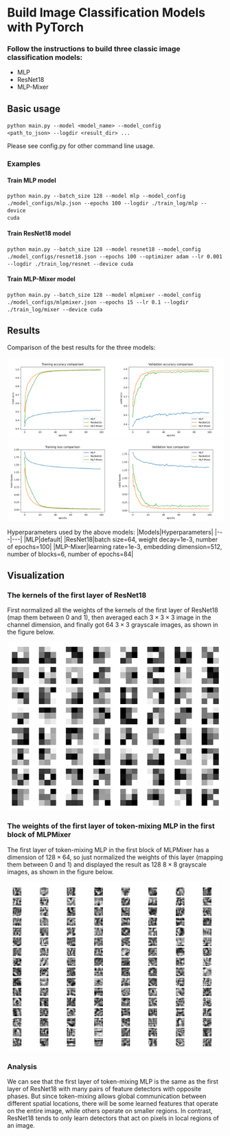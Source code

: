# Build Image Classification Models with PyTorch
### Follow the instructions to build three classic image classification models:
- MLP
- ResNet18
- MLP-Mixer

## Basic usage
<code>python main.py --model <model_name> --model_config <path_to_json> --logdir <result_dir> ...</code>

Please see config.py for other command line usage.

### Examples

#### Train MLP model

<code>python main.py --batch_size 128 --model mlp --model_config ./model_configs/mlp.json --epochs 100 --logdir ./train_log/mlp --device cuda</code>

#### Train ResNet18 model

<code>python main.py --batch_size 128 --model resnet18 --model_config ./model_configs/resnet18.json --epochs 100 --optimizer adam --lr 0.001 --logdir ./train_log/resnet --device cuda</code>

#### Train MLP-Mixer model

<code>python main.py --batch_size 128 --model mlpmixer --model_config ./model_configs/mlpmixer.json --epochs 15 --lr 0.1 --logdir ./train_log/mixer --device cuda</code>

## Results
Comparison of the best results for the three models:

<img src="./figures/train_accs.png" alt="image name" width=50% height=50%><img src="./figures/valid_accs.png" alt="image name" width=50% height=50%>
<img src="./figures/train_losses.png" alt="image name" width=50% height=50%><img src="./figures/valid_losses.png" alt="image name" width=50% height=50%>

Hyperparameters used by the above models:
|Models|Hyperparameters|
|---|---|
|MLP|default|
|ResNet18|batch size=64, weight decay=1e-3, number of epochs=100|
|MLP-Mixer|learning rate=1e-3, embedding dimension=512, number of blocks=6, number of epochs=84|

## Visualization
### The kernels of the first layer of ResNet18
First normalized all the weights of the kernels of the first layer of ResNet18 (map them between 0 and 1), then averaged each $3 \times 3 \times 3$ image in the channel dimension, and finally got 64 $3 \times 3$ grayscale images, as shown in the figure below.

<img src="./figures/resnet_vis.jpg" alt="resnet18 visualization">

### The weights of the first layer of token-mixing MLP in the first block of MLPMixer
The first layer of token-mixing MLP in the first block of MLPMixer has a dimension of $128 \times 64$, so just normalized the weights of this layer (mapping them between 0 and 1) and displayed the result as 128 $8 \times 8$ grayscale images, as shown in the figure below.

<img src="./figures/mlpmixer_vis.jpg" alt="mlp-mixer visualization">

### Analysis
We can see that the first layer of token-mixing MLP is the same as the first layer of ResNet18 with many pairs of feature detectors with opposite phases. But since token-mixing allows global communication between different spatial locations, there will be some learned features that operate on the entire image, while others operate on smaller regions. In contrast, ResNet18 tends to only learn detectors that act on pixels in local regions of an image.  
